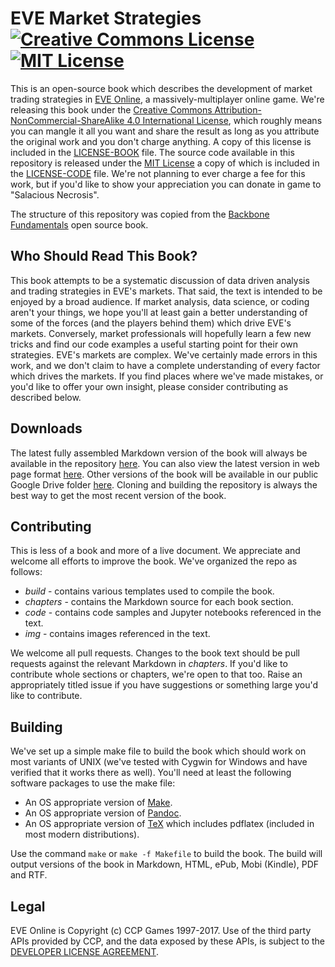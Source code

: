 # EVE Market Strategies <a rel="license" href="http://creativecommons.org/licenses/by-nc-sa/4.0/"><img alt="Creative Commons License" style="border-width:0" src="https://i.creativecommons.org/l/by-nc-sa/4.0/88x31.png" /></a> <a rel="license" href="https://opensource.org/licenses/MIT"><img alt="MIT License" style="border-width:0" src="https://raw.githubusercontent.com/legacy-icons/license-icons/master/dist/32x32/mit.png" /></a>

This is an open-source book which describes the development of market trading strategies in [EVE Online](https://www.eveonline.com/), a massively-multiplayer online game.  We're releasing this book under the [Creative Commons Attribution-NonCommercial-ShareAlike 4.0 International License](http://creativecommons.org/licenses/by-nc-sa/4.0/), which roughly means you can mangle it all you want and share the result as long as you attribute the original work and you don't charge anything.  A copy of this license is included in the [LICENSE-BOOK](LICENSE-BOOK) file.  The source code available in this repository is released under the [MIT License](https://opensource.org/licenses/MIT) a copy of which is included in the [LICENSE-CODE](LICENSE-CODE) file.  We're not planning to ever charge a fee for this work, but if you'd like to show your appreciation you can donate in game to "Salacious Necrosis".

The structure of this repository was copied from the [Backbone Fundamentals](https://github.com/addyosmani/backbone-fundamentals) open source book.  

## Who Should Read This Book?

This book attempts to be a systematic discussion of data driven analysis and trading strategies in EVE's markets.  That said, the text is intended to be enjoyed by a broad audience.  If market analysis, data science, or coding aren't your things, we hope you'll at least gain a better understanding of some of the forces \(and the players behind them\) which drive EVE's markets.  Conversely, market professionals will hopefully learn a few new tricks and find our code examples a useful starting point for their own strategies.  EVE's markets are complex.  We've certainly made errors in this work, and we don't claim to have a complete understanding of every factor which drives the markets.  If you find places where we've made mistakes, or you'd like to offer your own insight, please consider contributing as described below.

## Downloads

The latest fully assembled Markdown version of the book will always be available in the repository [here](eve-market-strategies.md).  You can also view the latest version in web page format [here](https://orbitalenterprises.github.io/eve-market-strategies/index.html).  Other versions of the book will be available in our public Google Drive folder [here](https://drive.google.com/open?id=0B6lvkwGmS7a2NWkyc21zbHVmbEE).  Cloning and building the repository is always the best way to get the most recent version of the book.

## Contributing

This is less of a book and more of a live document.  We appreciate and welcome all efforts to improve the book.  We've organized the repo as follows:

* *build* - contains various templates used to compile the book.
* *chapters* - contains the Markdown source for each book section.
* *code* - contains code samples and Jupyter notebooks referenced in the text.
* *img* - contains images referenced in the text.

We welcome all pull requests.  Changes to the book text should be pull requests against the relevant Markdown in *chapters*.  If you'd like to contribute whole sections or chapters, we're open to that too.  Raise an appropriately titled issue if you have suggestions or something large you'd like to contribute.

## Building

We've set up a simple make file to build the book which should work on most variants of UNIX \(we've tested with Cygwin for Windows and have verified that it works there as well\).  You'll need at least the following software packages to use the make file:

* An OS appropriate version of [Make](https://www.gnu.org/software/make/).
* An OS appropriate version of [Pandoc](https://github.com/jgm/pandoc).
* An OS appropriate version of [TeX](https://en.wikipedia.org/wiki/TeX) which includes pdflatex \(included in most modern distributions\).

Use the command `make` or `make -f Makefile` to build the book.  The build will output versions of the book in Markdown, HTML, ePub, Mobi \(Kindle\), PDF and RTF.  

## Legal

EVE Online is Copyright (c) CCP Games 1997-2017.  Use of the third party APIs provided by CCP, and the data exposed by these APIs, is subject to the [DEVELOPER LICENSE AGREEMENT](https://developers.eveonline.com/resource/license-agreement).
